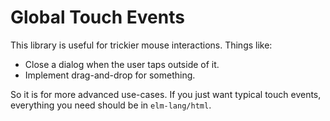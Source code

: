 # Global Touch Events

This library is useful for trickier mouse interactions. Things like:

  - Close a dialog when the user taps outside of it.
  - Implement drag-and-drop for something.

So it is for more advanced use-cases. If you just want typical touch events, everything you need should be in `elm-lang/html`.
